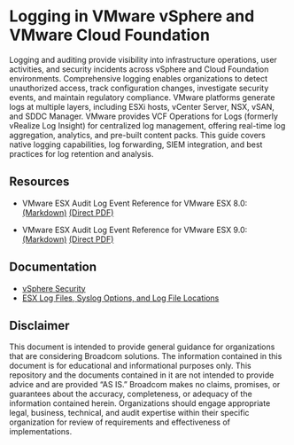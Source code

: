 # Logging in VMware vSphere and VMware Cloud Foundation

Logging and auditing provide visibility into infrastructure operations, user activities, and security incidents across vSphere and Cloud Foundation environments. Comprehensive logging enables organizations to detect unauthorized access, track configuration changes, investigate security events, and maintain regulatory compliance. VMware platforms generate logs at multiple layers, including ESXi hosts, vCenter Server, NSX, vSAN, and SDDC Manager. VMware provides VCF Operations for Logs (formerly vRealize Log Insight) for centralized log management, offering real-time log aggregation, analytics, and pre-built content packs. This guide covers native logging capabilities, log forwarding, SIEM integration, and best practices for log retention and analysis.

## Resources

- VMware ESX Audit Log Event Reference for VMware ESX 8.0: [(Markdown)](vmware-esx-audit-log-event-reference-803.md) [(Direct PDF)](https://raw.githubusercontent.com/vmware/vcf-security-and-compliance-guidelines/main/features-capabilities/logging/vmware-esx-audit-log-event-reference-803.pdf)

- VMware ESX Audit Log Event Reference for VMware ESX 9.0: [(Markdown)](vmware-esx-audit-log-event-reference-900.md) [(Direct PDF)](https://raw.githubusercontent.com/vmware/vcf-security-and-compliance-guidelines/main/features-capabilities/logging/vmware-esx-audit-log-event-reference-900.pdf)

## Documentation

- [vSphere Security](https://techdocs.broadcom.com/us/en/vmware-cis/vsphere/vsphere/9-0/vsphere-security.html)
- [ESX Log Files, Syslog Options, and Log File Locations](https://techdocs.broadcom.com/us/en/vmware-cis/vsphere/vsphere/9-0/esx-installation-and-setup/setting-up-esxi/configuring-system-logging/Chunk1261896571.html#GUID-F35D7005-58EB-48AC-99D5-B9942EB2A8EF-en)

## Disclaimer

This document is intended to provide general guidance for organizations that are considering Broadcom solutions. The information contained in this document is for educational and informational purposes only. This  repository and the documents contained in it are not intended to provide advice and are provided “AS IS.” Broadcom makes no claims, promises, or guarantees about the accuracy, completeness, or adequacy of the information contained herein. Organizations should engage appropriate legal, business, technical, and audit expertise within their specific organization for review of requirements and effectiveness of implementations.